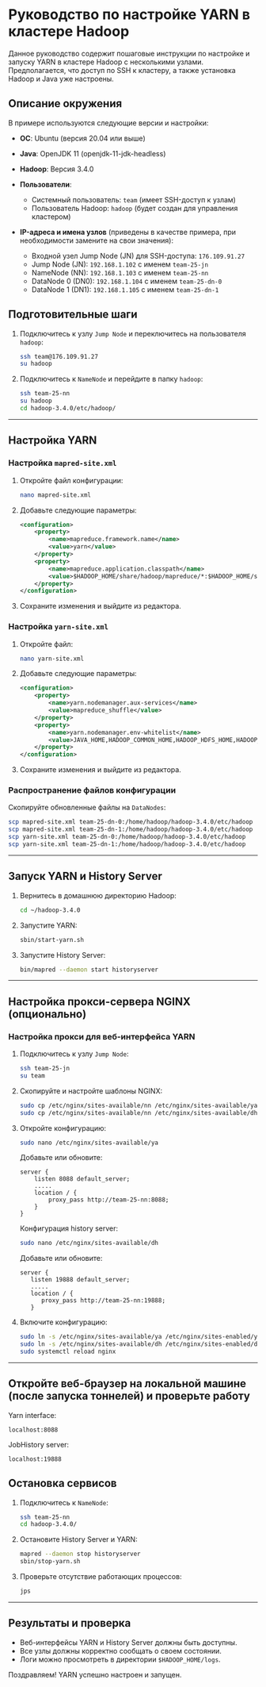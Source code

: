 
# Руководство по настройке YARN в кластере Hadoop

Данное руководство содержит пошаговые инструкции по настройке и запуску YARN в кластере Hadoop с несколькими узлами. Предполагается, что доступ по SSH к кластеру, а также установка Hadoop и Java уже настроены.

## Описание окружения

В примере используются следующие версии и настройки:

- **ОС**: Ubuntu (версия 20.04 или выше)
- **Java**: OpenJDK 11 (openjdk-11-jdk-headless)
- **Hadoop**: Версия 3.4.0
- **Пользователи**: 
  - Системный пользователь: `team` (имеет SSH-доступ к узлам)
  - Пользователь Hadoop: `hadoop` (будет создан для управления кластером)
  
- **IP-адреса и имена узлов** (приведены в качестве примера, при необходимости замените на свои значения):
  - Входной узел Jump Node (JN) для SSH-доступа: `176.109.91.27`
  - Jump Node (JN): `192.168.1.102` с именем `team-25-jn`
  - NameNode (NN): `192.168.1.103` с именем `team-25-nn`
  - DataNode 0 (DN0): `192.168.1.104` с именем `team-25-dn-0`
  - DataNode 1 (DN1): `192.168.1.105` с именем `team-25-dn-1`


## Подготовительные шаги

1. Подключитесь к узлу `Jump Node` и переключитесь на пользователя `hadoop`:

   ```bash
   ssh team@176.109.91.27
   su hadoop
   ```

2. Подключитесь к `NameNode` и перейдите в папку `hadoop`:

   ```bash
   ssh team-25-nn
   su hadoop
   cd hadoop-3.4.0/etc/hadoop/
   ```

---

## Настройка YARN

### Настройка `mapred-site.xml`

1. Откройте файл конфигурации:

   ```bash
   nano mapred-site.xml
   ```

2. Добавьте следующие параметры:

   ```xml
   <configuration>
       <property>
           <name>mapreduce.framework.name</name>
           <value>yarn</value>
       </property>
       <property>
           <name>mapreduce.application.classpath</name>
           <value>$HADOOP_HOME/share/hadoop/mapreduce/*:$HADOOP_HOME/share/hadoop/mapreduce/lib/*</value>
       </property>
   </configuration>
   ```

3. Сохраните изменения и выйдите из редактора.

### Настройка `yarn-site.xml`

1. Откройте файл:

   ```bash
   nano yarn-site.xml
   ```

2. Добавьте следующие параметры:

   ```xml
   <configuration>
       <property>
           <name>yarn.nodemanager.aux-services</name>
           <value>mapreduce_shuffle</value>
       </property>
       <property>
           <name>yarn.nodemanager.env-whitelist</name>
           <value>JAVA_HOME,HADOOP_COMMON_HOME,HADOOP_HDFS_HOME,HADOOP_CONF_DIR,CLASSPATH_PREPEND_DISTCACHE,HADOOP_YARN_HOME,HADOOP_HOME,PATH,LANG,TZ,HADOOP_MAPRED_HOME</value>
       </property>
   </configuration>
   ```

3. Сохраните изменения и выйдите из редактора.

### Распространение файлов конфигурации

Скопируйте обновленные файлы на `DataNodes`:

```bash
scp mapred-site.xml team-25-dn-0:/home/hadoop/hadoop-3.4.0/etc/hadoop
scp mapred-site.xml team-25-dn-1:/home/hadoop/hadoop-3.4.0/etc/hadoop
scp yarn-site.xml team-25-dn-0:/home/hadoop/hadoop-3.4.0/etc/hadoop
scp yarn-site.xml team-25-dn-1:/home/hadoop/hadoop-3.4.0/etc/hadoop
```

---

## Запуск YARN и History Server

1. Вернитесь в домашнюю директорию Hadoop:

   ```bash
   cd ~/hadoop-3.4.0
   ```

2. Запустите YARN:

   ```bash
   sbin/start-yarn.sh
   ```

3. Запустите History Server:

   ```bash
   bin/mapred --daemon start historyserver
   ```

---

## Настройка прокси-сервера NGINX (опционально)

### Настройка прокси для веб-интерфейса YARN

1. Подключитесь к узлу `Jump Node`:

   ```bash
   ssh team-25-jn
   su team
   ```

2. Скопируйте и настройте шаблоны NGINX:

   ```bash
   sudo cp /etc/nginx/sites-available/nn /etc/nginx/sites-available/ya
   sudo cp /etc/nginx/sites-available/nn /etc/nginx/sites-available/dh
   
   ```

3. Откройте конфигурацию:
   ```bash
   sudo nano /etc/nginx/sites-available/ya
   ```

   Добавьте или обновите:

   ```nginx
   server {
       listen 8088 default_server;
       .....
       location / {
           proxy_pass http://team-25-nn:8088;
       }
   }
   ```

   Конфигурация history server:
   ```bash
   sudo nano /etc/nginx/sites-available/dh 
   ```

   Добавьте или обновите:

   ```nginx
   server {
      listen 19888 default_server;
      .....
      location / {
         proxy_pass http://team-25-nn:19888;
      }
   ```

4. Включите конфигурацию:

   ```bash
   sudo ln -s /etc/nginx/sites-available/ya /etc/nginx/sites-enabled/ya
   sudo ln -s /etc/nginx/sites-available/dh /etc/nginx/sites-enabled/dh
   sudo systemctl reload nginx
   ```

---

## Откройте веб-браузер на локальной машине (после запуска тоннелей) и проверьте работу
   Yarn interface:

   ```web
   localhost:8088
   ```

   JobHistory server:
   
   ```web
   localhost:19888
   ```


## Остановка сервисов

1. Подключитесь к `NameNode`:

   ```bash
   ssh team-25-nn
   cd hadoop-3.4.0/
   ```

2. Остановите History Server и YARN:

   ```bash
   mapred --daemon stop historyserver
   sbin/stop-yarn.sh
   ```

3. Проверьте отсутствие работающих процессов:

   ```bash
   jps
   ```

---

## Результаты и проверка

- Веб-интерфейсы YARN и History Server должны быть доступны.
- Все узлы должны корректно сообщать о своем состоянии.
- Логи можно просмотреть в директории `$HADOOP_HOME/logs`.

Поздравляем! YARN успешно настроен и запущен.
